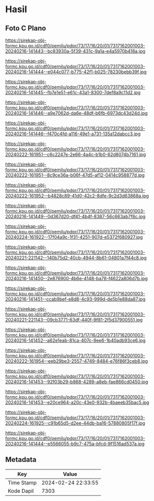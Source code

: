 # Hasil

## Foto C Plano

https://sirekap-obj-formc.kpu.go.id/cdf0/pemilu/pdpr/73/17/16/20/01/7317162001003-20240216-141443--bc83930a-5f39-431c-9a1a-e4a5970b418a.jpg

https://sirekap-obj-formc.kpu.go.id/cdf0/pemilu/pdpr/73/17/16/20/01/7317162001003-20240216-141444--e044c077-b775-42f1-b025-78230bebb39f.jpg

https://sirekap-obj-formc.kpu.go.id/cdf0/pemilu/pdpr/73/17/16/20/01/7317162001003-20240216-141445--fb7e1e51-e61c-43a1-8300-7def8a9c11d2.jpg

https://sirekap-obj-formc.kpu.go.id/cdf0/pemilu/pdpr/73/17/16/20/01/7317162001003-20240216-141446--a9e7062d-da6e-48df-b6fb-6973dc43d24d.jpg

https://sirekap-obj-formc.kpu.go.id/cdf0/pemilu/pdpr/73/17/16/20/01/7317162001003-20240216-141446--f470c4fd-a116-49e1-a731-135a12dabcc3.jpg

https://sirekap-obj-formc.kpu.go.id/cdf0/pemilu/pdpr/73/17/16/20/01/7317162001003-20240222-161951--c6c2247e-2e66-4a4c-b1b0-62d8074b7161.jpg

https://sirekap-obj-formc.kpu.go.id/cdf0/pemilu/pdpr/73/17/16/20/01/7317162001003-20240222-161951--8c9ce36a-b06f-47d5-af12-0414c958877d.jpg

https://sirekap-obj-formc.kpu.go.id/cdf0/pemilu/pdpr/73/17/16/20/01/7317162001003-20240222-161952--b4828c89-41d0-42c2-8dfe-9c2d3d63868a.jpg

https://sirekap-obj-formc.kpu.go.id/cdf0/pemilu/pdpr/73/17/16/20/01/7317162001003-20240216-141449--0d367d20-df41-4b4f-8387-56c663ab7f8c.jpg

https://sirekap-obj-formc.kpu.go.id/cdf0/pemilu/pdpr/73/17/16/20/01/7317162001003-20240224-161922--17f04a9c-1f31-4251-907d-e5372f680927.jpg

https://sirekap-obj-formc.kpu.go.id/cdf0/pemilu/pdpr/73/17/16/20/01/7317162001003-20240221-221142--140b75d2-40cb-4944-8b61-04801a7f44c8.jpg

https://sirekap-obj-formc.kpu.go.id/cdf0/pemilu/pdpr/73/17/16/20/01/7317162001003-20240216-141450--2e876900-4b6e-4148-ba78-f4622a806d7b.jpg

https://sirekap-obj-formc.kpu.go.id/cdf0/pemilu/pdpr/73/17/16/20/01/7317162001003-20240216-141451--ccab9bef-e8d8-4c93-999d-de5b1e88da87.jpg

https://sirekap-obj-formc.kpu.go.id/cdf0/pemilu/pdpr/73/17/16/20/01/7317162001003-20240221-221143--09cb3771-63df-440f-9f81-2f5d37900551.jpg

https://sirekap-obj-formc.kpu.go.id/cdf0/pemilu/pdpr/73/17/16/20/01/7317162001003-20240216-141452--a62e1eab-81ca-407c-9ee6-1b40adb93ce6.jpg

https://sirekap-obj-formc.kpu.go.id/cdf0/pemilu/pdpr/73/17/16/20/01/7317162001003-20240222-161954--eeb29be3-2557-4749-8484-e76f86f3ceb8.jpg

https://sirekap-obj-formc.kpu.go.id/cdf0/pemilu/pdpr/73/17/16/20/01/7317162001003-20240216-141453--92f03b29-b868-4289-a8eb-fae866cd0450.jpg

https://sirekap-obj-formc.kpu.go.id/cdf0/pemilu/pdpr/73/17/16/20/01/7317162001003-20240216-141453--e20ce964-a20c-43e0-932b-4baeeb35bac5.jpg

https://sirekap-obj-formc.kpu.go.id/cdf0/pemilu/pdpr/73/17/16/20/01/7317162001003-20240224-161925--c91b65d5-d2ee-44db-ba16-57880805f17f.jpg

https://sirekap-obj-formc.kpu.go.id/cdf0/pemilu/pdpr/73/17/16/20/01/7317162001003-20240216-141444--e5566055-b9c7-475a-bfcd-9f1516ad537a.jpg


## Metadata

| Key        | Value               |
| ---------- | ------------------- |
| Time Stamp | 2024-02-24 22:33:55 |
| Kode Dapil | 7303                |



